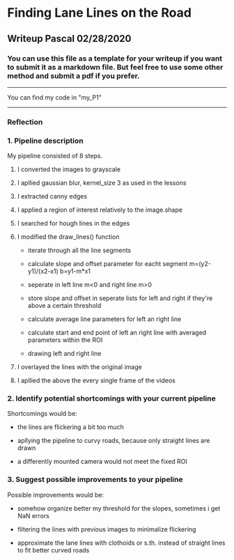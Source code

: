 # **Finding Lane Lines on the Road** 

## Writeup Pascal 02/28/2020

### You can use this file as a template for your writeup if you want to submit it as a markdown file. But feel free to use some other method and submit a pdf if you prefer.

---
You can find my code in "my_P1"

---

### Reflection

### 1. Pipeline description

My pipeline consisted of 8 steps.

1) I converted the images to grayscale

2) I apllied gaussian blur, kernel_size 3 as used in the lessons 

3) I extracted canny edges

4) I applied a region of interest relatively to the image.shape

5) I searched for hough lines in the edges

6) I modified the draw_lines() function
    - iterate through all the line segments
       
    - calculate slope and offset parameter for eacht segment
            m=(y2-y1)/(x2-x1)
            b=y1-m*x1
            
    - seperate in left line m<0 and right line m>0
    
    - store slope and offset in seperate lists for left and right if they're above a certain threshold
    
    - calculate average line parameters for left an right line
    
    - calculate start and end point of left an right line with averaged parameters within the ROI
    
    - drawing left and right line

7) I overlayed the lines with the original image

8) I apllied the above the every single frame of the videos



### 2. Identify potential shortcomings with your current pipeline


Shortcomings would be:
   
   - the lines are flickering a bit too much
   
   - apllying the pipeline to curvy roads, because only straight lines are drawn
   
   - a differently mounted camera would not meet the fixed ROI
   


### 3. Suggest possible improvements to your pipeline

Possible improvements would be:
    
   - somehow organize better my threshold for the slopes,  sometimes i get NaN errors
   
   - filtering the lines with previous images to minimalize flickering
   
   - approximate the lane lines with clothoids or s.th. instead of straight lines to fit better curved roads

